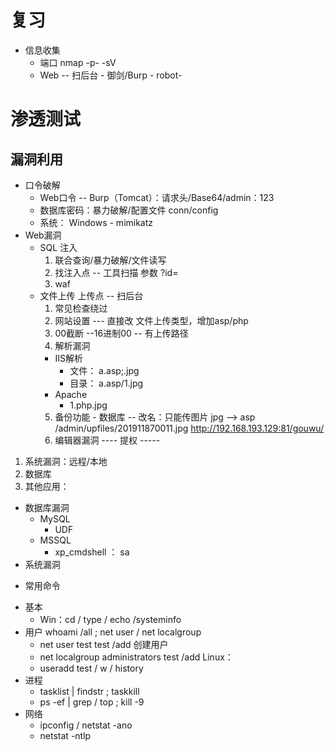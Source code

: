 # 复习
  * 信息收集
    - 端口 nmap -p- -sV
    - Web -- 扫后台 - 御剑/Burp - robot-
# 渗透测试
## 漏洞利用
* 口令破解
  - Web口令 -- Burp（Tomcat）：请求头/Base64/admin：123
  - 数据库密码：暴力破解/配置文件 conn/config
  - 系统： Windows - mimikatz
* Web漏洞
  - SQL 注入
    1. 联合查询/暴力破解/文件读写
    2. 找注入点 -- 工具扫描 参数  ?id=
    3. waf
  - 文件上传  上传点 -- 扫后台
    1. 常见检查绕过
    2. 网站设置 --- 直接改 文件上传类型，增加asp/php
    3. 00截断 --16进制00  -- 有上传路径
    4. 解析漏洞
      - IIS解析
        - 文件： a.asp;.jpg
        - 目录： a.asp/1.jpg
      - Apache
        - 1.php.jpg
    5. 备份功能 - 数据库 -- 改名：只能传图片 jpg --> asp
    /admin/upfiles/201911870011.jpg
    http://192.168.193.129:81/gouwu/
    6. 编辑器漏洞
---- 提权 -----
1. 系统漏洞：远程/本地
2. 数据库
3. 其他应用：
* 数据库漏洞
  - MySQL
    - UDF
  - MSSQL
    - xp_cmdshell ： sa
* 系统漏洞
 - 常用命令
  * 基本
    - Win：cd / type / echo /systeminfo
  * 用户  whoami /all ; net user / net localgroup
    - net user test test /add  创建用户
    - net localgroup administrators test /add
    Linux：
    - useradd test / w / history
  * 进程
    - tasklist | findstr ; taskkill
    - ps -ef | grep / top ; kill -9
  * 网络
    - ipconfig / netstat -ano
    - netstat -ntlp
